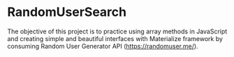 # RandomUserSearch
The objective of this project is to practice using array methods in JavaScript and creating simple and beautiful interfaces with Materialize framework by consuming Random User Generator API (https://randomuser.me/).
